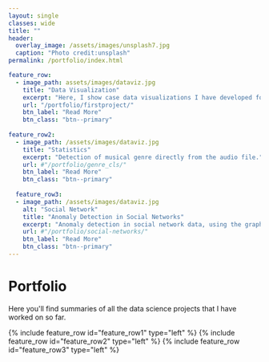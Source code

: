 ```yaml
---
layout: single
classes: wide
title: ""
header:
  overlay_image: /assets/images/unsplash7.jpg
  caption: "Photo credit:unsplash"
permalink: /portfolio/index.html

feature_row:
  - image_path: assets/images/dataviz.jpg
    title: "Data Visualization"
    excerpt: "Here, I show case data visualizations I have developed for various projects"
    url: "/portfolio/firstproject/"
    btn_label: "Read More"
    btn_class: "btn--primary"	
    
feature_row2:    
  - image_path: /assets/images/dataviz.jpg
    title: "Statistics"
    excerpt: "Detection of musical genre directly from the audio file."
    url: #"/portfolio/genre_cls/"
    btn_label: "Read More"
    btn_class: "btn--primary"	
    
  feature_row3:  
  - image_path: /assets/images/dataviz.jpg
    alt: "Social Network"
    title: "Anomaly Detection in Social Networks"
    excerpt: "Anomaly detection in social network data, using the graph resistance."
    url: #"/portfolio/social-networks/"
    btn_label: "Read More"
    btn_class: "btn--primary"
---
```


# Portfolio

Here you'll find summaries of all the data science projects that I have worked on so far. 

{% include feature_row id="feature_row1" type="left" %}
{% include feature_row id="feature_row2" type="left" %}
{% include feature_row id="feature_row3" type="left" %}
